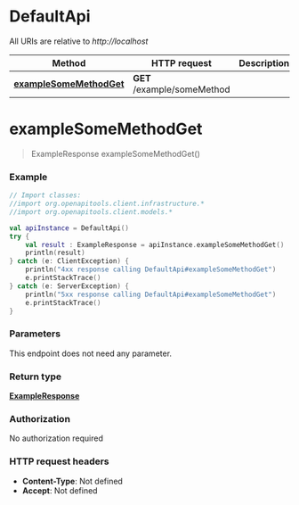 # DefaultApi

All URIs are relative to *http://localhost*

Method | HTTP request | Description
------------- | ------------- | -------------
[**exampleSomeMethodGet**](DefaultApi.md#exampleSomeMethodGet) | **GET** /example/someMethod | 


<a id="exampleSomeMethodGet"></a>
# **exampleSomeMethodGet**
> ExampleResponse exampleSomeMethodGet()





### Example
```kotlin
// Import classes:
//import org.openapitools.client.infrastructure.*
//import org.openapitools.client.models.*

val apiInstance = DefaultApi()
try {
    val result : ExampleResponse = apiInstance.exampleSomeMethodGet()
    println(result)
} catch (e: ClientException) {
    println("4xx response calling DefaultApi#exampleSomeMethodGet")
    e.printStackTrace()
} catch (e: ServerException) {
    println("5xx response calling DefaultApi#exampleSomeMethodGet")
    e.printStackTrace()
}
```

### Parameters
This endpoint does not need any parameter.

### Return type

[**ExampleResponse**](ExampleResponse.md)

### Authorization

No authorization required

### HTTP request headers

 - **Content-Type**: Not defined
 - **Accept**: Not defined

